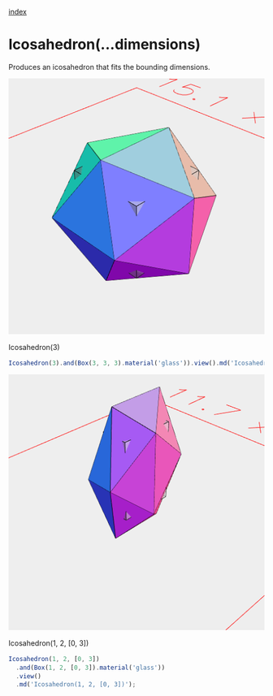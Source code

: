 [index](../../nb/api/index.md)
# Icosahedron(...dimensions)

Produces an icosahedron that fits the bounding dimensions.

![Image](Icosahedron.md.$2.png)

Icosahedron(3)

```JavaScript
Icosahedron(3).and(Box(3, 3, 3).material('glass')).view().md('Icosahedron(3)');
```

![Image](Icosahedron.md.$3.png)

Icosahedron(1, 2, [0, 3])

```JavaScript
Icosahedron(1, 2, [0, 3])
  .and(Box(1, 2, [0, 3]).material('glass'))
  .view()
  .md('Icosahedron(1, 2, [0, 3])');
```
